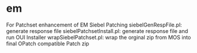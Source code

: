 # em
For Patchset enhancement of EM Siebel Patching
siebelGenRespFile.pl: generate response file
siebelPatchsetInstall.pl: generate response file and run OUI Installer
wrapSiebelPatchset.pl: wrap the orginal zip from MOS into final OPatch compatible Patch zip
